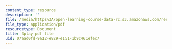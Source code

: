 ```yaml
---
content_type: resource
description: ''
file: /media/https%3A/open-learning-course-data-rc.s3.amazonaws.com/res-10-s95-physics-of-covid-19-transmission-fall-2020/07aad0fd9a12e829e1511b9c461efec7_hAUFAN8Ceac.pdf
file_type: application/pdf
resourcetype: Document
title: 3play pdf file
uid: 07aad0fd-9a12-e829-e151-1b9c461efec7
---
```


